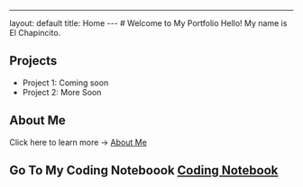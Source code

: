 ---
layout: default
title: Home
--- # Welcome to My Portfolio Hello! My name is El Chapincito.
## Projects
- Project 1: Coming soon
- Project 2: More Soon
## About Me
Click here to learn more → [About Me](about.md)

 ## Go To My Coding Noteboook [Coding Notebook](notebook.md)
